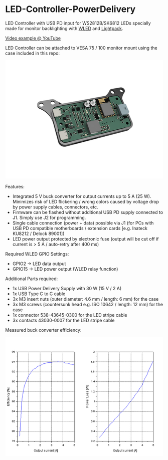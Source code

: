 # LED-Controller-PowerDelivery
LED Controller with USB PD input for WS2812B/SK6812 LEDs specially made for monitor backlighting with [WLED](https://kno.wled.ge/) and [Lightpack](https://github.com/psieg/Lightpack).

[Video example @ YouTube](https://youtu.be/EE_DajBsjAQ)

LED Controller can be attached to VESA 75 / 100 monitor mount using the case included in this repo:

![Front](https://github.com/dtimber/LED-Controller-PowerDelivery/blob/main/Pictures/LED-Controller-PD_2024-Dec-17_01-49-33PM-000_CustomizedView2065316698.png)

Features:
* Integrated 5 V buck converter for output currents up to 5 A (25 W). Minimizes risk of LED flickering / wrong colors caused by voltage drop by power supply cables, connectors, etc.
* Firmware can be flashed without additional USB PD supply connected to J1. Simply use J2 for programming.
* Single cable connection (power + data) possible via J1 (for PCs with USB PD compatible motherboards / extension cards [e.g. Inateck KU8212 / Delock 89001])
* LED power output protected by electronic fuse (output will be cut off if current is > 5 A / auto-retry after 400 ms)

Required WLED GPIO Settings:
* GPIO2 -> LED data output
* GPIO15 -> LED power output (WLED relay function)

Additional Parts required:
* 1x USB Power Delivery Supply with 30 W (15 V / 2 A)
* 1x USB Type C to C cable
* 3x M3 insert nuts (outer diameter: 4.6 mm / length: 6 mm) for the case
* 3x M3 screws (countersunk head e.g. ISO 10642 / length: 12 mm) for the case
* 1x connector 538-43645-0300 for the LED stripe cable
* 3x contacts 43030-0007 for the LED stripe cable

Measured buck converter efficiency:

![Efficiency](https://github.com/dtimber/LED-Controller-PowerDelivery/blob/main/Pictures/MeasuredEfficiency.png)
